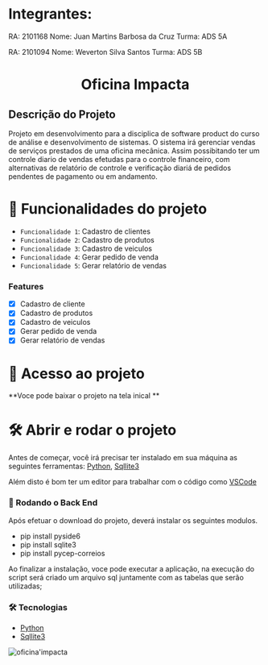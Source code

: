 
# Integrantes:

RA:    2101168
Nome:  Juan Martins Barbosa da Cruz
Turma: ADS 5A

RA:    2101094
Nome:  Weverton Silva Santos
Turma:  ADS 5B 


<h1 align="center"> Oficina Impacta </h1>


## Descrição do Projeto

Projeto em desenvolvimento para a disciplica de software product do curso de análise e desenvolvimento de sistemas. 
O sistema irá gerenciar vendas de serviços prestados de uma oficina mecânica. Assim possibitando ter um controle diario de vendas efetudas para o controle financeiro, com alternativas de relatório de controle e verificação diariá de pedidos pendentes de pagamento ou em andamento. 




# :hammer: Funcionalidades do projeto

- `Funcionalidade 1`: Cadastro de clientes 
- `Funcionalidade 2`: Cadastro de produtos
- `Funcionalidade 3`: Cadastro de veiculos
- `Funcionalidade 4`: Gerar pedido de venda
- `Funcionalidade 5`: Gerar relatório de vendas

### Features

- [x] Cadastro de cliente
- [x] Cadastro de produtos
- [x] Cadastro de veiculos
- [x] Gerar pedido de venda
- [x] Gerar relatório de vendas

# 📁 Acesso ao projeto

**Voce pode baixar o projeto na tela inical **

# 🛠️ Abrir e rodar o projeto

Antes de começar, você irá precisar ter instalado em sua máquina as seguintes ferramentas:
[Python](https://www.python.org/), [Sqllite3](https://sqlite.org/index.html)

Além disto é bom ter um editor para trabalhar com o código como [VSCode](https://code.visualstudio.com/)

### 🎲 Rodando o Back End

Após efetuar o download do projeto, deverá instalar os seguintes modulos.

- pip install pyside6
- pip install sqlite3
- pip install pycep-correios

Ao finalizar a instalação, voce pode executar a aplicação, na execução do script será criado um arquivo sql juntamente com as tabelas que serão utilizadas;

### 🛠 Tecnologias
- [Python](https://www.python.org/)
- [Sqllite3](https://sqlite.org/index.html)

![oficina'impacta](https://user-images.githubusercontent.com/81659894/231619146-998583d9-4542-477c-a3c1-dab7a932139c.jpg)



